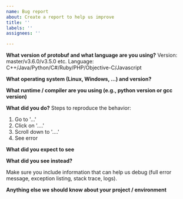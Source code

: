 ```yaml
---
name: Bug report
about: Create a report to help us improve
title: ''
labels: ''
assignees: ''

---
```


<!--

NOTE: this form is for bug reports only.
For questions or troubleshooting, please post on the protobuf mailing list:
https://groups.google.com/forum/#!forum/protobuf 
Stack Overflow is also a useful if unofficial resource https://stackoverflow.com/questions/tagged/protocol-buffers
-->

**What version of protobuf and what language are you using?**
Version: master/v3.6.0/v3.5.0 etc.
Language: C++/Java/Python/C#/Ruby/PHP/Objective-C/Javascript

**What operating system (Linux, Windows, ...) and version?**

**What runtime / compiler are you using (e.g., python version or gcc version)**

**What did you do?**
Steps to reproduce the behavior:
1. Go to '...'
2. Click on '....'
3. Scroll down to '....'
4. See error

**What did you expect to see**

**What did you see instead?**

Make sure you include information that can help us debug (full error message, exception listing, stack trace, logs).

**Anything else we should know about your project / environment**
